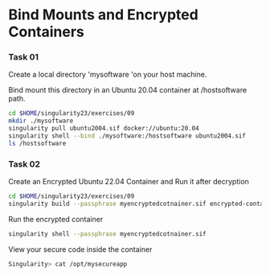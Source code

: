 # Bind Mounts and Encrypted Containers

### Task 01

Create a local directory 'mysoftware 'on your host machine.

Bind mount this directory in an Ubuntu 20.04 container at /hostsoftware path.

```bash
cd $HOME/singularity23/exercises/09
mkdir ./mysoftware
singularity pull ubuntu2004.sif docker://ubuntu:20.04
singularity shell --bind ./mysoftware:/hostsoftware ubuntu2004.sif
ls /hostsoftware
```

### Task 02

Create an Encrypted Ubuntu 22.04 Container and Run it after decryption

```bash
cd $HOME/singularity23/exercises/09
singularity build --passphrase myencryptedcotnainer.sif encrypted-container.def
```

Run the encrypted container
```bash
singularity shell --passphrase myencryptedcotnainer.sif
```

View your secure code inside the container
```bash
Singularity> cat /opt/mysecureapp
```

